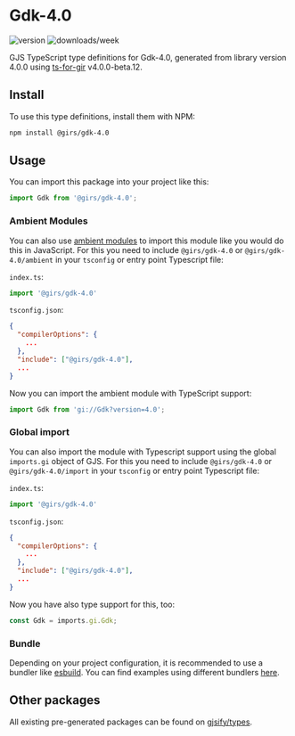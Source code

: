 
# Gdk-4.0

![version](https://img.shields.io/npm/v/@girs/gdk-4.0)
![downloads/week](https://img.shields.io/npm/dw/@girs/gdk-4.0)


GJS TypeScript type definitions for Gdk-4.0, generated from library version 4.0.0 using [ts-for-gir](https://github.com/gjsify/ts-for-gir) v4.0.0-beta.12.


## Install

To use this type definitions, install them with NPM:
```bash
npm install @girs/gdk-4.0
```

## Usage

You can import this package into your project like this:
```ts
import Gdk from '@girs/gdk-4.0';
```

### Ambient Modules

You can also use [ambient modules](https://github.com/gjsify/ts-for-gir/tree/main/packages/cli#ambient-modules) to import this module like you would do this in JavaScript.
For this you need to include `@girs/gdk-4.0` or `@girs/gdk-4.0/ambient` in your `tsconfig` or entry point Typescript file:

`index.ts`:
```ts
import '@girs/gdk-4.0'
```

`tsconfig.json`:
```json
{
  "compilerOptions": {
    ...
  },
  "include": ["@girs/gdk-4.0"],
  ...
}
```

Now you can import the ambient module with TypeScript support: 

```ts
import Gdk from 'gi://Gdk?version=4.0';
```

### Global import

You can also import the module with Typescript support using the global `imports.gi` object of GJS.
For this you need to include `@girs/gdk-4.0` or `@girs/gdk-4.0/import` in your `tsconfig` or entry point Typescript file:

`index.ts`:
```ts
import '@girs/gdk-4.0'
```

`tsconfig.json`:
```json
{
  "compilerOptions": {
    ...
  },
  "include": ["@girs/gdk-4.0"],
  ...
}
```

Now you have also type support for this, too:

```ts
const Gdk = imports.gi.Gdk;
```

### Bundle

Depending on your project configuration, it is recommended to use a bundler like [esbuild](https://esbuild.github.io/). You can find examples using different bundlers [here](https://github.com/gjsify/ts-for-gir/tree/main/examples).

## Other packages

All existing pre-generated packages can be found on [gjsify/types](https://github.com/gjsify/types).

